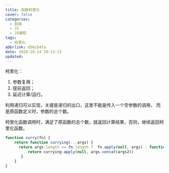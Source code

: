 ```yaml
---
title: 函数柯里化
cover: false
categories:
  - 前端
  - JS
  - JS编程
tags:
  - 柯里化
abbrlink: d56cb4fa
date: 2020-10-14 20:13:13
updated:
---
```

柯里化：
1. 参数复用；
2. 提前返回；
3. 延迟计算/运行。

利用递归可以实现，关键是递归的出口，这里不能是传入一个空参数的调用， 而是原函数定义时，参数的总个数。

柯里化函数调用时，满足了原函数的总个数，就返回计算结果，否则，继续返回柯里化函数。

```js
function curry(fn) {
    return function currying(...args) {
      return args.length >= fn.length ?  fn.apply(null, args) : function(...args2) {
          return currying.apply(null, args.concat(args2))
       }
    }
}
```
